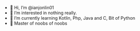 - 👋 Hi, I’m @ianjonlin01
- 👀 I’m interested in nothing really.
- 🌱 I’m currently learning Kotlin, Php, Java and C, Bit of Python
- 🐤 Master of noobs of noobs
